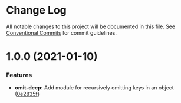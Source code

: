 # Change Log

All notable changes to this project will be documented in this file.
See [Conventional Commits](https://conventionalcommits.org) for commit guidelines.

# 1.0.0 (2021-01-10)


### Features

* **omit-deep:** Add module for recursively omitting keys in an object ([0e2835f](https://github.com/simonlovesyou/typescript-schema/commit/0e2835f647e35067c493fea35ce1a5be249c07c3))
